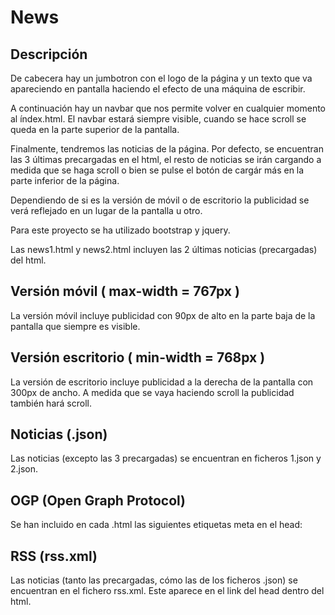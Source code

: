 # News

## Descripción

De cabecera hay un jumbotron con el logo de la página y un texto que va apareciendo en pantalla haciendo el efecto de una máquina de escribir.

A continuación hay un navbar que nos permite volver en cualquier momento al índex.html. El navbar estará siempre visible, cuando se hace scroll se queda en la parte superior de la pantalla.

Finalmente, tendremos las noticias de la página. Por defecto, se encuentran las 3 últimas precargadas en el html, el resto de noticias se irán cargando a medida que se haga scroll o bien se pulse el botón de cargár más en la parte inferior de la página.

Dependiendo de si es la versión de móvil o de escritorio la publicidad se verá reflejado en un lugar de la pantalla u otro.

Para este proyecto se ha utilizado bootstrap y jquery.

Las news1.html y news2.html incluyen las 2 últimas noticias (precargadas) del html.

## Versión móvil ( max-width = 767px )

La versión móvil incluye publicidad con 90px de alto en la parte baja de la pantalla que siempre es visible.

## Versión escritorio ( min-width = 768px )

La versión de escritorio incluye publicidad a la derecha de la pantalla con 300px de ancho. A medida que se vaya haciendo scroll la publicidad también hará scroll.

## Noticias (.json)

Las noticias (excepto las 3 precargadas) se encuentran en ficheros 1.json y 2.json.

## OGP (Open Graph Protocol)

Se han incluido en cada .html las siguientes etiquetas meta en el head:

<meta property="og:site_name" content="Nom de la teva aplicació">
<meta property="og:url" content="Url de la pàgina que comparteixes">
<meta property="og:title" content="Títol, pot ser el mateix títol de la pàgina">
<meta property="og:image" content="Url de la imatge que es presentarà quan comparteixes">
<meta property="og:description" content="Descripció, pot ser la mateixa que hi ha a meta description">

## RSS (rss.xml)

Las noticias (tanto las precargadas, cómo las de los ficheros .json) se encuentran en el fichero rss.xml. Este aparece en el link del head dentro del html.
